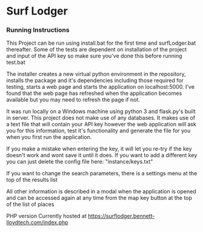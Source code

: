 <h1>Surf Lodger </h1>

<h3>Running Instructions</h3>

<p>This Project can be run using install.bat for the first time and surfLodger.bat thereafter. Some of the tests 
are dependent on installation of the project and input of the API key so make sure you've done this before running
test.bat</p>

<p>The installer creates a new virtual python environment in the repository, installs the package and it's dependencies
 including those required for testing, starts a web page and starts the application on localhost:5000. I've found that
 the web page has refreshed when the application becomes available but you may need to refresh the page if not.</p>

<p>It was run locally on a Windows machine using python 3 and flask.py's built in server. This project does not make use
of any databases. It makes use of a text file that will contain your API key however the web application will ask you
for this information, test it's functionality and generate the file for you when you first run the application.</p>

<p>If you make a mistake when entering the key, it will let you re-try if the key doesn't work and wont save it 
until it does. If you want to add a different key you can just delete the config file here:
 "instance/keys.txt"</p>

<p>If you want to change the search parameters, there is a settings menu at the top of the results list</p>

<p>All other information is described in a modal when the application is opened and can be accessed again 
at any time from the map key button at the top of the list of places</p>

<p> PHP version Currently hosted at <a href="https://surflodger.bennett-lloydtech.com/index.php">https://surflodger.bennett-lloydtech.com/index.php</a></p>
